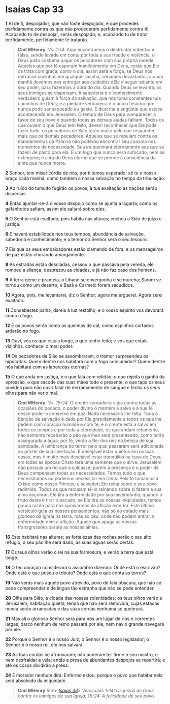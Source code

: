 # Isaías Cap 33

**1** 	AI de ti, despojador, que não foste despojado, e que procedes perfidamente contra os que não procederam perfidamente contra ti! Acabando tu de despojar, serás despojado; e, acabando tu de tratar perfidamente, perfidamente te tratarão.

> **Cmt MHenry**: *Vv. 1-14.* Aqui encontramos o destruidor soberbo e falso, sendo levado em conta por toda a sua fraude e violência, o Deus justo costuma pagar os pecadores com sua própria moeda. Aqueles que por fé esperam humildemente em Deus, verão que Ele os trata com graça; como o dia, assim será a força, se Deus nos deixasse sozinhos em qualquer manhã, seríamos devastados; a,cada manhã devemos nos entregar aos cuidados dEle e seguir adiante em seu poder, para fazermos a obra do dia. Quando Deus se levanta, os seus inimigos se dispersam. A sabedoria e o conhecimento verdadeiro guiam à força da salvação, que nos toma constantes nos caminhos de Deus; e a piedade verdadeira é o único tesouro que nunca pode ser saqueado ou gasto. E descrita a angústia que estava acontecendo em Jemsalém. O tempo de Deus para comparecer a favor de seu povo é quando todas as demais ajudas falham. Todos os que ouvem o que Deus tem feito, devem reconhecer que Ele pode fazer tudo. os pecadores de Sião terão muito pelo que responder, mais que os demais pecadores. Aqueles que se rebelam contra os mandamentos da Palavra não poderão encontrar seu consolo nos momentos de necessidade. Sua ira queimará eternamente aos que se fazem de pasto para ela. E um fogo que nunca será sufocado, nem se extinguirá; é a ira do Deus eterno que se prende à consciência da alma que nunca morre.

**2** 	Senhor, tem misericórdia de nós, por ti temos esperado; sê tu o nosso braço cada manhã, como também a nossa salvação no tempo da tribulação.

**3** 	Ao ruído do tumulto fugirão os povos; à tua exaltação as nações serão dispersas.

**4** 	Então ajuntar-se-á o vosso despojo como se ajunta a lagarta; como os gafanhotos saltam, assim ele saltará sobre eles.

**5** 	O Senhor está exaltado, pois habita nas alturas; encheu a Sião de juízo e justiça.

**6** 	E haverá estabilidade nos teus tempos, abundância de salvação, sabedoria e conhecimento; e o temor do Senhor será o seu tesouro.

**7** 	Eis que os seus embaixadores estão clamando de fora; e os mensageiros de paz estão chorando amargamente.

**8** 	As estradas estão desoladas, cessou o que passava pela vereda, ele rompeu a aliança, desprezou as cidades, e já não faz caso dos homens.

**9** 	A terra geme e pranteia, o Líbano se envergonha e se murcha; Sarom se tornou como um deserto; e Basã e Carmelo foram sacudidos.

**10** 	Agora, pois, me levantarei, diz o Senhor; agora me erguerei. Agora serei exaltado.

**11** 	Concebestes palha, dareis à luz restolho; e o vosso espírito vos devorará como o fogo.

**12** 	E os povos serão como as queimas de cal; como espinhos cortados arderão no fogo.

**13** 	Ouvi, vós os que estais longe, o que tenho feito; e vós que estais vizinhos, conhecei o meu poder.

**14** 	Os pecadores de Sião se assombraram, o tremor surpreendeu os hipócritas. Quem dentre nós habitará com o fogo consumidor? Quem dentre nós habitará com as labaredas eternas?

**15** 	O que anda em justiça, e o que fala com retidão; o que rejeita o ganho da opressão, o que sacode das suas mãos todo o presente; o que tapa os seus ouvidos para não ouvir falar de derramamento de sangue e fecha os seus olhos para não ver o mal.

> **Cmt MHenry**: *Vv. 15-24.* O crente verdadeiro vigia contra todas as ocasiões do pecado, o poder divino o mantém a salvo e a sua fé nesse poder o conserva em paz. Nada necessário lhe falta. Toda a bênção de salvação é dada por Ele gratuitamente a todos os que lhe pedem com coração humilde e com fé; e o crente está a salvo em todos os tempos e por toda a eternidade, os que andam retamente, não somente receberão o pão que lhes será presenteado, como terão assegurada a água; por fé, verão o Rei dos reis na beleza de sua santidade. A lembrança do terror pelo qual passaram será adicionada ao prazer de sua libertação. E desejável estar quietos em nossas casas, mas é muito mais desejável estar tranqüilos na casa de Deus; em todas as épocas Cristo terá uma semente que o sirva. Jerusalém não possuía um rio que a sulcasse; porém a presença e o poder de Deus compensam todas as necessidades. Temos tudo o que necessitamos ou podemos necessitar em Deus. Pela fé tomamos a Cristo como nosso Príncipe e salvador; Ele reina sobre o seu povo redimido. Todos os que recusam tê-lo reinando sobre si fazem a sua alma soçobrar. Ele tira a enfermidade por sua misericórdia, quando o fruto desta é tirar o pecado, se Ele tira as nossas iniqüidades, temos pouca razão para nos queixarmos da aflição exterior. Este último versículo guia os nossos pensamentos, não só ao estado mais glorioso da Igreja na terra, mas ao céu, onde não podem entrar a enfermidade nem a aflição. Aquele que apaga as nossas transgressões sarará as nossas almas.

**16** 	Este habitará nas alturas; as fortalezas das rochas serão o seu alto refúgio, o seu pão lhe será dado, as suas águas serão certas.

**17** 	Os teus olhos verão o rei na sua formosura, e verão a terra que está longe.

**18** 	O teu coração considerará o assombro dizendo: Onde está o escrivão? Onde está o que pesou o tributo? Onde está o que conta as torres?

**19** 	Não verás mais aquele povo atrevido, povo de fala obscura, que não se pode compreender e de língua tão estranha que não se pode entender.

**20** 	Olha para Sião, a cidade das nossas solenidades; os teus olhos verão a Jerusalém, habitação quieta, tenda que não será removida, cujas estacas nunca serão arrancadas e das suas cordas nenhuma se quebrará.

**21** 	Mas ali o glorioso Senhor será para nós um lugar de rios e correntes largas; barco nenhum de remo passará por ele, nem navio grande navegará por ele.

**22** 	Porque o Senhor é o nosso Juiz; o Senhor é o nosso legislador; o Senhor é o nosso rei, ele nos salvará.

**23** 	As tuas cordas se afrouxaram; não puderam ter firme o seu mastro, e nem desfraldar a vela; então a presa de abundantes despojos se repartirá; e até os coxos dividirão a presa.

**24** 	E morador nenhum dirá: Enfermo estou; porque o povo que habitar nela será absolvido da iniqüidade.


> **Cmt MHenry** Intro: *[Isaías 33](../23A-Is/33.md#0)*> *Versículos 1-14: Os juízos de Deus contra os inimigos de sua igreja; 15-24: A felicidade de seu povo.*